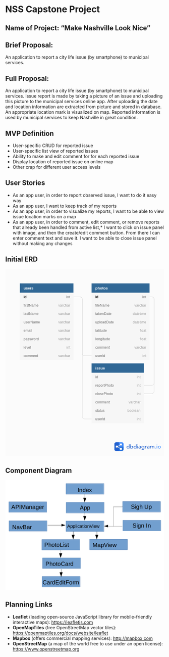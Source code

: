 # NSS Capstone Project

## Name of Project: 	“Make Nashville Look Nice”

## Brief Proposal:
An application to report a city life issue (by smartphone) to municipal services.

## Full Proposal:
An application to report a city life issue (by smartphone) to municipal services. Issue report is made by taking a picture of an issue and uploading this picture to the municipal services online app. After uploading the date and location information are extracted from picture and stored in database. An appropriate location mark is visualized on map. Reported information is used by municipal services to keep Nashville in great condition.

## MVP Definition
* User-specific CRUD for reported issue
* User-specific list view of reported issues
* Ability to make and edit comment for for each reported issue
* Display location of reported issue on online map
* Other crap for different user access levels

## User Stories
* As an app user, in order to report observed issue, I want to do it easy way
* As an app user, I want to keep track of my reports
* As an app user, in order to visualize my reports, I want to be able to view issue location marks on a map
* As an app user, in order to comment, edit comment, or remove reports that already been handled from active list,* I want to click on issue panel with image, and then the create/edit comment button. From there I can enter comment text and save it. I want to be able to close issue panel without making any changes

## Initial ERD
![Initial ERD](/src/images/CapstoneERD.png)

## Component Diagram
![Component Diagram](/src//images/ComponentDiagram.png)

## Planning Links

* **Leaflet** (leading open-source JavaScript library for mobile-friendly interactive maps): https://leafletjs.com
* **OpenMapTiles** (free OpenStreetMap vector tiles): https://openmaptiles.org/docs/website/leaflet
* **Mapbox** (offers commercial mapping services): http://mapbox.com
* **OpenStreetMap** (a map of the world free to use under an open license): https://www.openstreetmap.org

